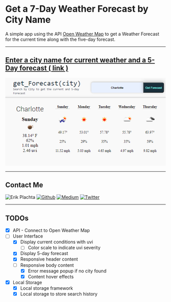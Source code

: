 # Get a 7-Day Weather Forecast by City Name

A simple app using the API [Open Weather Map](https://openweathermap.org/api) to get a Weather Forecast for the current time along with the five-day forecast.

---

## [Enter a city name for current weather and a 5-Day forecast ( link )](https://erikplachta.github.io/get_Weather_arg_City/)

[![Example](./assets/images/demo1.png)](https://erikplachta.github.io/get_Weather_arg_City/)

---
## Contact Me


![Erik Plachta](https://s.gravatar.com/avatar/cde2e5381aa5e6d8d0220c46edee8f88?s=30)
[![Github](https://img.shields.io/badge/-@erikplachta-000?style=flat&logo=Github&logoColor=white)](https://github.com/ErikPlachta)
[![Medium](https://img.shields.io/badge/-blog.erikplachta.com-000000?style=flat&labelColor=000000&logo=Medium&link=http://blog.erikplachta.com/)](http://blog.erikplachta.com/)
[![Twitter](https://img.shields.io/badge/-@erikplachta-1ca0f1?style=flat&labelColor=1ca0f1&logo=twitter&logoColor=white&link=https://twitter.com/erikplachta)](https://twitter.com/erikplachta)

---

## TODOs

- [x] API - Connect to Open Weather Map
- [ ] User Interface
  - [x] Display current conditions with uvi
    - [ ] Color scale to indicate uvi severity
  - [x] Display  5-day forecast
  - [x] Responsive header content
  - [ ] Responsive body content
    - [x] Error message popup if no city found
    - [x] Content hover effects
- [x] Local Storage
  - [x] Local storage framework
  - [x] Local storage to store search history
